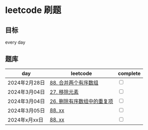 # leetcode 刷题

## 目标
every day

## 题库

day | leetcode                                                                                                                   | complete 
--- |----------------------------------------------------------------------------------------------------------------------------| ---    
2024年2月28日 | [88. 合并两个有序数组](https://leetcode.cn/problems/merge-sorted-array/description/?envType=study-plan-v2&envId=top-interview-150) | <input type="checkbox">
2024年3月04日 | [27. 移除元素](https://leetcode.cn/problems/remove-element/?envType=study-plan-v2&envId=top-interview-150)                                                                                                                 | <input type="checkbox">
2024年3月04日 | [26. 删除有序数组中的重复项](https://leetcode.cn/problems/remove-duplicates-from-sorted-array/description/?envType=study-plan-v2&envId=top-interview-150)                                                                                                                 | <input type="checkbox">
2024年3月05日 | [88. xx]()                                                                                                                 | <input type="checkbox">
2024年x月xx日 | [88. xx]()                                                                                                                 | <input type="checkbox">
